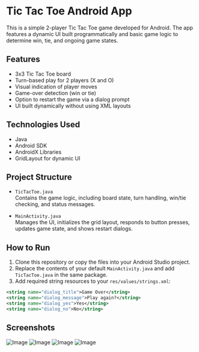 # Tic Tac Toe Android App

This is a simple 2-player Tic Tac Toe game developed for Android. The app features a dynamic UI built programmatically and basic game logic to determine win, tie, and ongoing game states.

## Features

- 3x3 Tic Tac Toe board
- Turn-based play for 2 players (X and O)
- Visual indication of player moves
- Game-over detection (win or tie)
- Option to restart the game via a dialog prompt
- UI built dynamically without using XML layouts

## Technologies Used

- Java
- Android SDK
- AndroidX Libraries
- GridLayout for dynamic UI

## Project Structure

- `TicTacToe.java`  
  Contains the game logic, including board state, turn handling, win/tie checking, and status messages.

- `MainActivity.java`  
  Manages the UI, initializes the grid layout, responds to button presses, updates game state, and shows restart dialogs.

## How to Run

1. Clone this repository or copy the files into your Android Studio project.
2. Replace the contents of your default `MainActivity.java` and add `TicTacToe.java` in the same package.
3. Add required string resources to your `res/values/strings.xml`:
```xml
<string name="dialog_title">Game Over</string>
<string name="dialog_message">Play again?</string>
<string name="dialog_yes">Yes</string>
<string name="dialog_no">No</string>
```
## Screenshots

![Image](https://github.com/user-attachments/assets/fc583387-c876-478f-af0e-28d57d7dff0a)
![Image](https://github.com/user-attachments/assets/a2537645-aa7b-4641-85bd-9615e76ff961)
![Image](https://github.com/user-attachments/assets/9eb03578-eca8-4b3b-91a0-e102fa1ba7da)
![Image](https://github.com/user-attachments/assets/f6b614b0-da6a-4087-aa28-b0483ea0baba)
